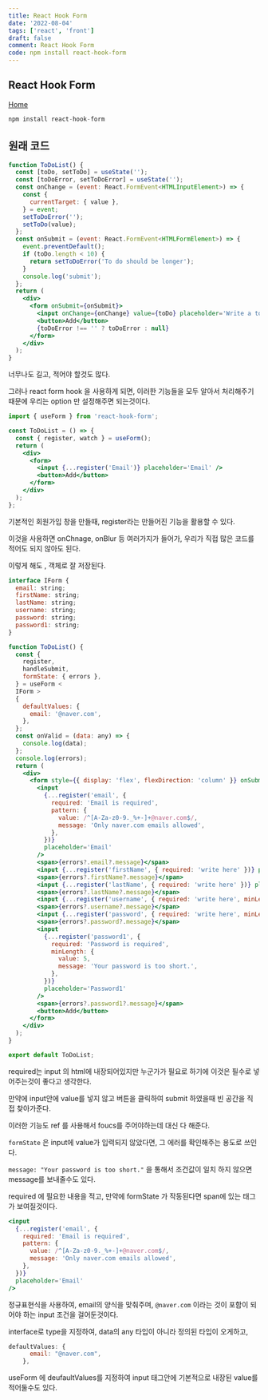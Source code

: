 ```yaml
---
title: React Hook Form
date: '2022-08-04'
tags: ['react', 'front']
draft: false
comment: React Hook Form
code: npm install react-hook-form
---
```


## React Hook Form

[Home](https://react-hook-form.com/)

```jsx
npm install react-hook-form
```

## 원래 코드

```jsx
function ToDoList() {
  const [toDo, setToDo] = useState('');
  const [toDoError, setToDoError] = useState('');
  const onChange = (event: React.FormEvent<HTMLInputElement>) => {
    const {
      currentTarget: { value },
    } = event;
    setToDoError('');
    setToDo(value);
  };
  const onSubmit = (event: React.FormEvent<HTMLFormElement>) => {
    event.preventDefault();
    if (toDo.length < 10) {
      return setToDoError('To do should be longer');
    }
    console.log('submit');
  };
  return (
    <div>
      <form onSubmit={onSubmit}>
        <input onChange={onChange} value={toDo} placeholder='Write a to do' />
        <button>Add</button>
        {toDoError !== '' ? toDoError : null}
      </form>
    </div>
  );
}
```

너무나도 길고, 적어야 할것도 많다.

그러나 react form hook 을 사용하게 되면, 이러한 기능들을 모두 알아서 처리해주기 때문에 우리는 option 만 설정해주면 되는것이다.

```jsx
import { useForm } from 'react-hook-form';

const ToDoList = () => {
  const { register, watch } = useForm();
  return (
    <div>
      <form>
        <input {...register('Email')} placeholder='Email' />
        <button>Add</button>
      </form>
    </div>
  );
};
```

기본적인 회원가입 창을 만들때, register라는 만들어진 기능을 활용할 수 있다.

이것을 사용하면 onChnage, onBlur 등 여러가지가 들어가, 우리가 직접 많은 코드를 적어도 되지 않아도 된다.

이렇게 해도 , 객체로 잘 저장된다.

```jsx
interface IForm {
  email: string;
  firstName: string;
  lastName: string;
  username: string;
  password: string;
  password1: string;
}

function ToDoList() {
  const {
    register,
    handleSubmit,
    formState: { errors },
  } = useForm <
  IForm >
  {
    defaultValues: {
      email: '@naver.com',
    },
  };
  const onValid = (data: any) => {
    console.log(data);
  };
  console.log(errors);
  return (
    <div>
      <form style={{ display: 'flex', flexDirection: 'column' }} onSubmit={handleSubmit(onValid)}>
        <input
          {...register('email', {
            required: 'Email is required',
            pattern: {
              value: /^[A-Za-z0-9._%+-]+@naver.com$/,
              message: 'Only naver.com emails allowed',
            },
          })}
          placeholder='Email'
        />
        <span>{errors?.email?.message}</span>
        <input {...register('firstName', { required: 'write here' })} placeholder='First Name' />
        <span>{errors?.firstName?.message}</span>
        <input {...register('lastName', { required: 'write here' })} placeholder='Last Name' />
        <span>{errors?.lastName?.message}</span>
        <input {...register('username', { required: 'write here', minLength: 10 })} placeholder='Username' />
        <span>{errors?.username?.message}</span>
        <input {...register('password', { required: 'write here', minLength: 5 })} placeholder='Password' />
        <span>{errors?.password?.message}</span>
        <input
          {...register('password1', {
            required: 'Password is required',
            minLength: {
              value: 5,
              message: 'Your password is too short.',
            },
          })}
          placeholder='Password1'
        />
        <span>{errors?.password1?.message}</span>
        <button>Add</button>
      </form>
    </div>
  );
}

export default ToDoList;
```

required는 input 의 html에 내장되어있지만 누군가가 필요로 하기에 이것은 필수로 넣어주는것이 좋다고 생각한다.

만약에 input안에 value를 넣지 않고 버튼을 클릭하여 submit 하였을때 빈 공간을 직접 찾아가준다.

이러한 기능도 ref 를 사용해서 foucs를 주어야하는데 대신 다 해준다.

`formState` 은 input에 value가 입력되지 않았다면, 그 에러를 확인해주는 용도로 쓰인다.

`message: "Your password is too short."` 을 통해서 조건값이 일치 하지 않으면 message를 보내줄수도 있다.

required 에 필요한 내용을 적고, 만약에 formState 가 작동된다면 span에 있는 태그가 보여질것이다.

```jsx
<input
  {...register('email', {
    required: 'Email is required',
    pattern: {
      value: /^[A-Za-z0-9._%+-]+@naver.com$/,
      message: 'Only naver.com emails allowed',
    },
  })}
  placeholder='Email'
/>
```

정규표현식을 사용하여, email의 양식을 맞춰주며, `@naver.com` 이라는 것이 포함이 되어야 하는 input 조건을 걸어둔것이다.

interface로 type을 지정하여, data의 any 타입이 아니라 정의된 타입이 오게하고,

```jsx
defaultValues: {
      email: "@naver.com",
    },
```

useForm 에 deufaultValues를 지정하여 input 태그안에 기본적으로 내장된 value를 적어둘수도 있다.
